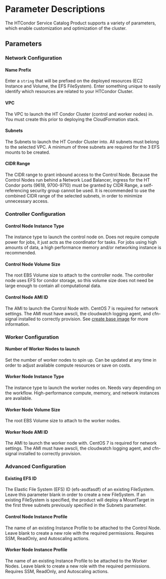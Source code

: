 # Parameter Descriptions

The HTCondor Service Catalog Product supports a variety of parameters, which enable customization and optimization of the cluster.

## Parameters

### Network Configuration

#### Name Prefix

Enter a `string` that will be prefixed on the deployed resources (EC2 Instance and Volume, the EFS FileSystem). Enter something unique to easily identify which resources are related to your HTCondor Cluster.

#### VPC

The VPC to launch the HT Condor Cluster (control and worker nodes) in. You must create this prior to deploying the CloudFormation stack.

#### Subnets

The Subnets to launch the HT Condor Cluster into. All subnets must belong to the selected VPC. A minimum of three subnets are required for the 3 EFS mounts to be created.

#### CIDR Range

The CIDR range to grant inbound access to the Control Node. Because the Control Nodes run behind a Network Load Balancer, ingress for the HT Condor ports (9618, 9700-9710) must be granted by CIDR Range, a self-referencing security group cannot be used. It is recommended to use the combined CIDR range of the selected subnets, in order to minimize unnecessary access.

### Controller Configuration

#### Control Node Instance Type

The instance type to launch the control node on. Does not require compute power for jobs, it just acts as the coordinator for tasks. For jobs using high amounts of data, a high performance memory and/or networking instance is recommended.

#### Control Node Volume Size

The root EBS Volume size to attach to the controller node. The controller node uses EFS for condor storage, so this volume size does not need be large enough to contain all computational data.

#### Control Node AMI ID

The AMI to launch the Control Node with. CentOS 7 is required for network settings. The AMI must have awscli, the cloudwatch logging agent, and cfn-signal installed to correctly provision. See [create base image](./create_base_image.md) for more information.

### Worker Configuration

#### Number of Worker Nodes to launch

Set the number of worker nodes to spin up. Can be updated at any time in order to adjust available compute resources or save on costs.

#### Worker Node Instance Type

The instance type to launch the worker nodes on. Needs vary depending on the workflow. High-performance compute, memory, and network instances are available.

#### Worker Node Volume Size

The root EBS Volume size to attach to the worker nodes.

#### Worker Node AMI ID

The AMI to launch the worker node with. CentOS 7 is required for network settings. The AMI must have awscli, the cloudwatch logging agent, and cfn-signal installed to correctly provision.

### Advanced Configuration

#### Existing EFS ID

The Elastic File System (EFS) ID (efs-asdfasdf) of an existing FileSystem. Leave this parameter blank in order to create a new FileSystem. If an existing FileSystem is specified, the product will deploy a MountTarget in the first three subnets previously specified in the Subnets parameter.

#### Control Node Instance Profile

The name of an existing Instance Profile to be attached to the Control Node. Leave blank to create a new role with the required permissions. Requires SSM, ReadOnly, and Autoscaling actions.

#### Worker Node Instance Profile

The name of an existing Instance Profile to be attached to the Worker Nodes. Leave blank to create a new role with the required permissions. Requires SSM, ReadOnly, and Autoscaling actions.
